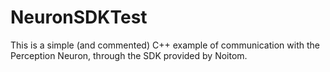 # NeuronSDKTest
This is a simple (and commented) C++ example of communication with the Perception Neuron, through the SDK provided by Noitom.
